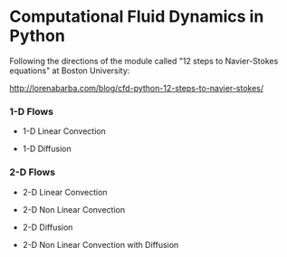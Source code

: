 
# Computational Fluid Dynamics in Python

Following the directions of the module called "12 steps to Navier-Stokes equations" at Boston University: 

http://lorenabarba.com/blog/cfd-python-12-steps-to-navier-stokes/

### 1-D Flows

- 1-D Linear Convection

- 1-D Diffusion

### 2-D Flows

- 2-D Linear Convection

- 2-D Non Linear Convection

- 2-D Diffusion

- 2-D Non Linear Convection with Diffusion
